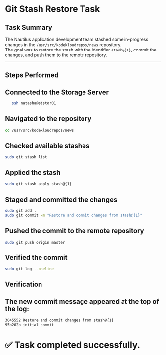 # Git Stash Restore Task

## Task Summary
The Nautilus application development team stashed some in-progress changes in the `/usr/src/kodekloudrepos/news` repository.  
The goal was to restore the stash with the identifier `stash@{1}`, commit the changes, and push them to the remote repository.

---

## Steps Performed

## Connected to the Storage Server
```bash
   ssh natasha@ststor01
```
## Navigated to the repository
```bash
cd /usr/src/kodekloudrepos/news
```

## Checked available stashes
```bash
sudo git stash list
```

## Applied the stash
```bash
sudo git stash apply stash@{1}
```

## Staged and committed the changes
```bash
sudo git add .
sudo git commit -m "Restore and commit changes from stash@{1}"
```

## Pushed the commit to the remote repository
```bash
sudo git push origin master
```

## Verified the commit
```bash
sudo git log --oneline
```
## Verification

## The new commit message appeared at the top of the log:
```bash
3045552 Restore and commit changes from stash@{1}
95b202b initial commit
```

# ✅ Task completed successfully.
